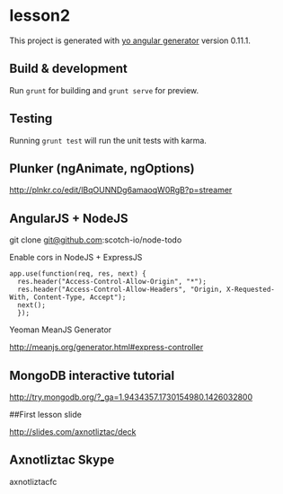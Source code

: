 # lesson2

This project is generated with [yo angular generator](https://github.com/yeoman/generator-angular)
version 0.11.1.

## Build & development

Run `grunt` for building and `grunt serve` for preview.

## Testing

Running `grunt test` will run the unit tests with karma.

## Plunker (ngAnimate, ngOptions)

http://plnkr.co/edit/lBqOUNNDg6amaoqW0RgB?p=streamer

## AngularJS + NodeJS

git clone git@github.com:scotch-io/node-todo

Enable cors in NodeJS + ExpressJS

```
app.use(function(req, res, next) { 
  res.header("Access-Control-Allow-Origin", "*");
  res.header("Access-Control-Allow-Headers", "Origin, X-Requested-With, Content-Type, Accept");
  next();
  });
```
Yeoman MeanJS Generator

http://meanjs.org/generator.html#express-controller

## MongoDB interactive tutorial

http://try.mongodb.org/?_ga=1.9434357.1730154980.1426032800

##First lesson slide 

http://slides.com/axnotliztac/deck

## Axnotliztac Skype

axnotliztacfc
